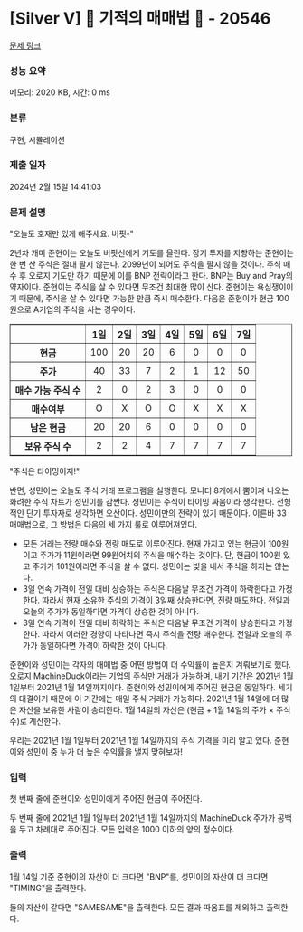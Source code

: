 # [Silver V] 🐜 기적의 매매법 🐜 - 20546 

[문제 링크](https://www.acmicpc.net/problem/20546) 

### 성능 요약

메모리: 2020 KB, 시간: 0 ms

### 분류

구현, 시뮬레이션

### 제출 일자

2024년 2월 15일 14:41:03

### 문제 설명

<p>"오늘도 호재만 있게 해주세요. 버핏-"</p>

<p>2년차 개미 준현이는 오늘도 버핏신에게 기도를 올린다. 장기 투자를 지향하는 준현이는 한 번 산 주식은 절대 팔지 않는다. 2099년이 되어도 주식을 팔지 않을 것이다. 주식 매수 후 오로지 기도만 하기 때문에 이를 BNP 전략이라고 한다. BNP는 Buy and Pray의 약자이다. 준현이는 주식을 살 수 있다면 무조건 최대한 많이 산다. 준현이는 욕심쟁이이기 때문에, 주식을 살 수 있다면 가능한 만큼 즉시 매수한다. 다음은 준현이가 현금 100원으로 A기업의 주식을 사는 경우이다.</p>

<table border="1" cellpadding="1" cellspacing="1" class="table table-bordered" style="width: 500px;">
	<thead>
		<tr>
			<th scope="row"> </th>
			<th scope="col">1일</th>
			<th scope="col">2일</th>
			<th scope="col">3일</th>
			<th scope="col">4일</th>
			<th scope="col">5일</th>
			<th scope="col">6일</th>
			<th scope="col">7일</th>
		</tr>
	</thead>
	<tbody>
		<tr>
			<th scope="row">현금</th>
			<td style="text-align: center;">100</td>
			<td style="text-align: center;">20</td>
			<td style="text-align: center;">20</td>
			<td style="text-align: center;">6</td>
			<td style="text-align: center;">0</td>
			<td style="text-align: center;">0</td>
			<td style="text-align: center;">0</td>
		</tr>
		<tr>
			<th scope="row">주가</th>
			<td style="text-align: center;">40</td>
			<td style="text-align: center;">33</td>
			<td style="text-align: center;">7</td>
			<td style="text-align: center;">2</td>
			<td style="text-align: center;">1</td>
			<td style="text-align: center;">12</td>
			<td style="text-align: center;">50</td>
		</tr>
		<tr>
			<th scope="row">매수 가능 주식 수</th>
			<td style="text-align: center;">2</td>
			<td style="text-align: center;">0</td>
			<td style="text-align: center;">2</td>
			<td style="text-align: center;">3</td>
			<td style="text-align: center;">0</td>
			<td style="text-align: center;">0</td>
			<td style="text-align: center;">0</td>
		</tr>
		<tr>
			<th scope="row">매수여부</th>
			<td style="text-align: center;">O</td>
			<td style="text-align: center;">X</td>
			<td style="text-align: center;">O</td>
			<td style="text-align: center;">O</td>
			<td style="text-align: center;">X</td>
			<td style="text-align: center;">X</td>
			<td style="text-align: center;">X</td>
		</tr>
		<tr>
			<th scope="row">남은 현금</th>
			<td style="text-align: center;">20</td>
			<td style="text-align: center;">20</td>
			<td style="text-align: center;">6</td>
			<td style="text-align: center;">0</td>
			<td style="text-align: center;">0</td>
			<td style="text-align: center;">0</td>
			<td style="text-align: center;">0</td>
		</tr>
		<tr>
			<th scope="row">보유 주식 수</th>
			<td style="text-align: center;">2</td>
			<td style="text-align: center;">2</td>
			<td style="text-align: center;">4</td>
			<td style="text-align: center;">7</td>
			<td style="text-align: center;">7</td>
			<td style="text-align: center;">7</td>
			<td style="text-align: center;">7</td>
		</tr>
	</tbody>
</table>

<p>"주식은 타이밍이지!"</p>

<p>반면, 성민이는 오늘도 주식 거래 프로그램을 실행한다. 모니터 8개에서 뿜어져 나오는 화려한 주식 차트가 성민이를 감싼다. 성민이는 주식이 타이밍 싸움이라 생각한다. 전형적인 단기 투자자로 생각하면 오산이다. 성민이만의 전략이 있기 때문이다. 이른바 33 매매법으로, 그 방법은 다음의 세 가지 룰로 이루어져있다.</p>

<ul>
	<li>모든 거래는 전량 매수와 전량 매도로 이루어진다. 현재 가지고 있는 현금이 100원이고 주가가 11원이라면 99원어치의 주식을 매수하는 것이다. 단, 현금이 100원 있고 주가가 101원이라면 주식을 살 수 없다. 성민이는 빚을 내서 주식을 하지는 않는다.</li>
	<li>3일 연속 가격이 전일 대비 상승하는 주식은 다음날 무조건 가격이 하락한다고 가정한다. 따라서 현재 소유한 주식의 가격이 3일째 상승한다면, 전량 매도한다. 전일과 오늘의 주가가 동일하다면 가격이 상승한 것이 아니다.</li>
	<li>3일 연속 가격이 전일 대비 하락하는 주식은 다음날 무조건 가격이 상승한다고 가정한다. 따라서 이러한 경향이 나타나면 즉시 주식을 전량 매수한다. 전일과 오늘의 주가가 동일하다면 가격이 하락한 것이 아니다.</li>
</ul>

<p>준현이와 성민이는 각자의 매매법 중 어떤 방법이 더 수익률이 높은지 겨뤄보기로 했다. 오로지 MachineDuck이라는 기업의 주식만 거래가 가능하며, 내기 기간은 2021년 1월 1일부터 2021년 1월 14일까지이다. 준현이와 성민이에게 주어진 현금은 동일하다. 세기의 대결이기 때문에 이 기간에는 매일 주식 거래가 가능하다. 2021년 1월 14일에 더 많은 자산을 보유한 사람이 승리한다. 1월 14일의 자산은 (현금 + 1월 14일의 주가 × 주식 수)로 계산한다.</p>

<p>우리는 2021년 1월 1일부터 2021년 1월 14일까지의 주식 가격을 미리 알고 있다. 준현이와 성민이 중 누가 더 높은 수익률을 낼지 맞혀보자!</p>

### 입력 

 <p>첫 번째 줄에 준현이와 성민이에게 주어진 현금이 주어진다.</p>

<p>두 번째 줄에 2021년 1월 1일부터 2021년 1월 14일까지의 MachineDuck 주가가 공백을 두고 차례대로 주어진다. 모든 입력은 1000 이하의 양의 정수이다.</p>

### 출력 

 <p>1월 14일 기준 준현이의 자산이 더 크다면 "BNP"를, 성민이의 자산이 더 크다면 "TIMING"을 출력한다.</p>

<p>둘의 자산이 같다면 "SAMESAME"을 출력한다. 모든 결과 따옴표를 제외하고 출력한다.</p>

